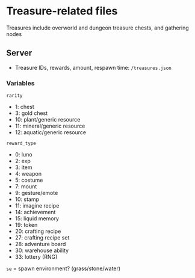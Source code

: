 # Treasure-related files
Treasures include overworld and dungeon treasure chests, and gathering nodes

## Server
- Treasure IDs, rewards, amount, respawn time: `/treasures.json`

### Variables
`rarity`
- 1: chest
- 3: gold chest
- 10: plant/generic resource
- 11: mineral/generic resource
- 12: aquatic/generic resource

`reward_type`
- 0: luno
- 2: exp
- 3: item
- 4: weapon
- 5: costume
- 7: mount
- 9: gesture/emote
- 10: stamp
- 11: imagine recipe
- 14: achievement
- 15: liquid memory
- 19: token
- 20: crafting recipe
- 27: crafting recipe set
- 28: adventure board
- 30: warehouse ability
- 33: lottery (RNG)

`se` = spawn environment? (grass/stone/water)